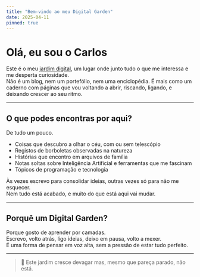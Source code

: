 ```yaml
---
title: "Bem-vindo ao meu Digital Garden"
date: 2025-04-11
pinned: true
---
```


# Olá, eu sou o Carlos

Este é o meu [jardim digital](/notas/digital-garden), um lugar onde junto tudo o que me interessa e me desperta curiosidade.  
Não é um blog, nem um portefólio, nem uma enciclopédia. É mais como um caderno com páginas que vou voltando a abrir, riscando, ligando, e deixando crescer ao seu ritmo.

---

## O que podes encontras por aqui?

De tudo um pouco.

- Coisas que descubro a olhar o céu, com ou sem telescópio
- Registos de borboletas observadas na natureza
- Histórias que encontro em arquivos de família
- Notas soltas sobre Inteligência Artificial e ferramentas que me fascinam
- Tópicos de programação e tecnologia

Às vezes escrevo para consolidar ideias, outras vezes só para não me esquecer.  
Nem tudo está acabado, e muito do que está aqui vai mudar.

---

## Porquê um Digital Garden?

Porque gosto de aprender por camadas.  
Escrevo, volto atrás, ligo ideias, deixo em pausa, volto a mexer.  
É uma forma de pensar em voz alta, sem a pressão de estar tudo perfeito.

---

> 🌾 Este jardim cresce devagar mas, mesmo que pareça parado, não está.
